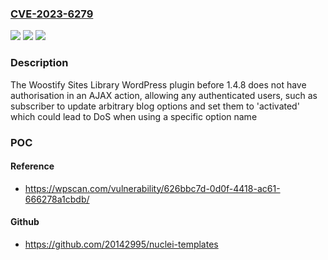 ### [CVE-2023-6279](https://cve.mitre.org/cgi-bin/cvename.cgi?name=CVE-2023-6279)
![](https://img.shields.io/static/v1?label=Product&message=Woostify%20Sites%20Library&color=blue)
![](https://img.shields.io/static/v1?label=Version&message=0%3C%201.4.8%20&color=brighgreen)
![](https://img.shields.io/static/v1?label=Vulnerability&message=CWE-862%20Missing%20Authorization&color=brighgreen)

### Description

The Woostify Sites Library WordPress plugin before 1.4.8 does not have authorisation in an AJAX action, allowing any authenticated users, such as subscriber to update arbitrary blog options and set them to 'activated' which could lead to DoS when using a specific option name

### POC

#### Reference
- https://wpscan.com/vulnerability/626bbc7d-0d0f-4418-ac61-666278a1cbdb/

#### Github
- https://github.com/20142995/nuclei-templates

